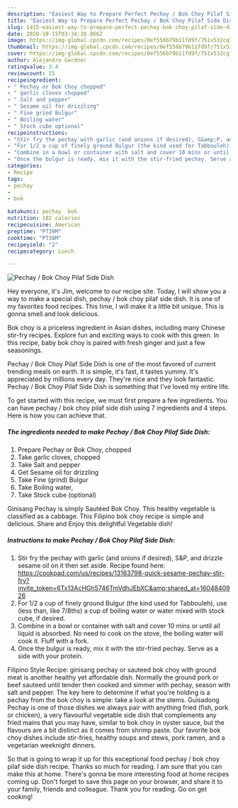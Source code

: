 ```yaml
---
description: "Easiest Way to Prepare Perfect Pechay / Bok Choy Pilaf Side Dish"
title: "Easiest Way to Prepare Perfect Pechay / Bok Choy Pilaf Side Dish"
slug: 1415-easiest-way-to-prepare-perfect-pechay-bok-choy-pilaf-side-dish
date: 2020-10-15T03:34:18.866Z
image: https://img-global.cpcdn.com/recipes/0ef556b79b11fd9f/751x532cq70/pechay-bok-choy-pilaf-side-dish-recipe-main-photo.jpg
thumbnail: https://img-global.cpcdn.com/recipes/0ef556b79b11fd9f/751x532cq70/pechay-bok-choy-pilaf-side-dish-recipe-main-photo.jpg
cover: https://img-global.cpcdn.com/recipes/0ef556b79b11fd9f/751x532cq70/pechay-bok-choy-pilaf-side-dish-recipe-main-photo.jpg
author: Alejandro Gardner
ratingvalue: 3.4
reviewcount: 15
recipeingredient:
- " Pechay or Bok Choy chopped"
- " garlic cloves chopped"
- " Salt and pepper"
- " Sesame oil for drizzling"
- " Fine grind Bulgur"
- " Boiling water"
- " Stock cube optional"
recipeinstructions:
- "Stir fry the pechay with garlic (and onions if desired), S&amp;P, and drizzle sesame oil on it then set aside. Recipe found here: https://cookpad.com/us/recipes/13163798-quick-sesame-pechay-stir-fry?invite_token=6Tx13AcHGh5746TmVdhJEbXC&amp;shared_at=1604840926"
- "For 1/2 a cup of finely ground Bulgur (the kind used for Tabbouleh), use (less than, like 7/8ths) a cup of boiling water or water mixed with stock cube, if desired."
- "Combine in a bowl or container with salt and cover 10 mins or until all liquid is absorbed. No need to cook on the stove, the boiling water will cook it. Fluff with a fork."
- "Once the bulgur is ready, mix it with the stir-fried pechay. Serve as a side with your protein."
categories:
- Recipe
tags:
- pechay
- 
- bok

katakunci: pechay  bok 
nutrition: 102 calories
recipecuisine: American
preptime: "PT39M"
cooktime: "PT38M"
recipeyield: "2"
recipecategory: Lunch

---
```



![Pechay / Bok Choy Pilaf Side Dish](https://img-global.cpcdn.com/recipes/0ef556b79b11fd9f/751x532cq70/pechay-bok-choy-pilaf-side-dish-recipe-main-photo.jpg)

Hey everyone, it's Jim, welcome to our recipe site. Today, I will show you a way to make a special dish, pechay / bok choy pilaf side dish. It is one of my favorites food recipes. This time, I will make it a little bit unique. This is gonna smell and look delicious.

Bok choy is a priceless ingredient in Asian dishes, including many Chinese stir-fry recipes. Explore fun and exciting ways to cook with this green. In this recipe, baby bok choy is paired with fresh ginger and just a few seasonings.

Pechay / Bok Choy Pilaf Side Dish is one of the most favored of current trending meals on earth. It is simple, it's fast, it tastes yummy. It's appreciated by millions every day. They're nice and they look fantastic. Pechay / Bok Choy Pilaf Side Dish is something that I've loved my entire life.


To get started with this recipe, we must first prepare a few ingredients. You can have pechay / bok choy pilaf side dish using 7 ingredients and 4 steps. Here is how you can achieve that.

<!--inarticleads1-->

##### The ingredients needed to make Pechay / Bok Choy Pilaf Side Dish:

1. Prepare  Pechay or Bok Choy, chopped
1. Take  garlic cloves, chopped
1. Take  Salt and pepper
1. Get  Sesame oil for drizzling
1. Take  Fine (grind) Bulgur
1. Take  Boiling water,
1. Take  Stock cube (optional)


Ginisang Pechay is simply Sautéed Bok Choy. This healthy vegetable is classified as a cabbage. This Filipino bok choy recipe is simple and delicious. Share and Enjoy this delightful Vegetable dish! 

<!--inarticleads2-->

##### Instructions to make Pechay / Bok Choy Pilaf Side Dish:

1. Stir fry the pechay with garlic (and onions if desired), S&amp;P, and drizzle sesame oil on it then set aside. Recipe found here: https://cookpad.com/us/recipes/13163798-quick-sesame-pechay-stir-fry?invite_token=6Tx13AcHGh5746TmVdhJEbXC&amp;shared_at=1604840926
1. For 1/2 a cup of finely ground Bulgur (the kind used for Tabbouleh), use (less than, like 7/8ths) a cup of boiling water or water mixed with stock cube, if desired.
1. Combine in a bowl or container with salt and cover 10 mins or until all liquid is absorbed. No need to cook on the stove, the boiling water will cook it. Fluff with a fork.
1. Once the bulgur is ready, mix it with the stir-fried pechay. Serve as a side with your protein.


Filipino Style Recipe: ginisang pechay or sauteed bok choy with ground meat is another healthy yet affordable dish. Normally the ground pork or beef sauteed until tender then cooked and simmer with pechay, season with salt and pepper. The key here to determine if what you&#39;re holding is a pechay from the bok choy is simple: take a look at the stems. Guisadong Pechay is one of those dishes we always pair with anything fried (fish, pork or chicken), a very flavourful vegetable side dish that complements any fried mains that you may have, similar to bok choy in oyster sauce, but the flavours are a bit distinct as it comes from shrimp paste. Our favorite bok choy dishes include stir-fries, healthy soups and stews, pork ramen, and a vegetarian weeknight dinners. 

So that is going to wrap it up for this exceptional food pechay / bok choy pilaf side dish recipe. Thanks so much for reading. I am sure that you can make this at home. There's gonna be more interesting food at home recipes coming up. Don't forget to save this page on your browser, and share it to your family, friends and colleague. Thank you for reading. Go on get cooking!

